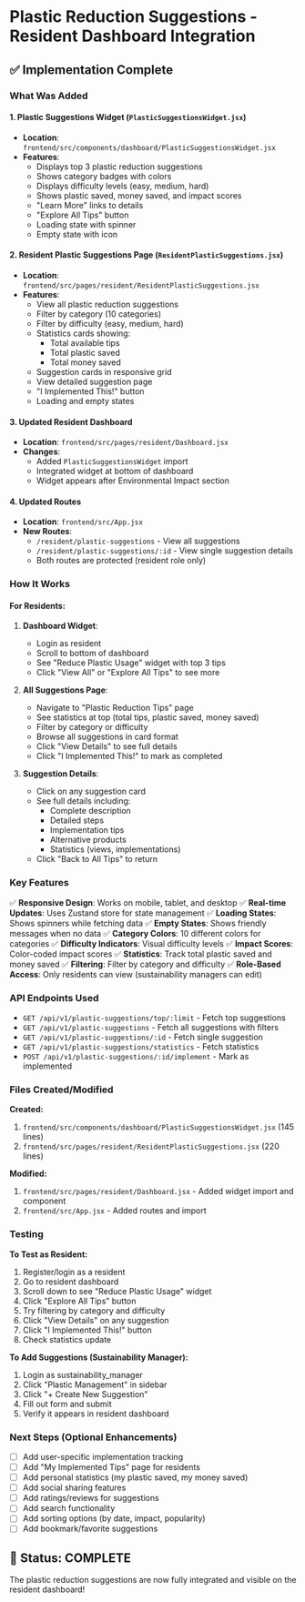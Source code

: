 # Plastic Reduction Suggestions - Resident Dashboard Integration

## ✅ Implementation Complete

### What Was Added

#### 1. **Plastic Suggestions Widget** (`PlasticSuggestionsWidget.jsx`)
- **Location**: `frontend/src/components/dashboard/PlasticSuggestionsWidget.jsx`
- **Features**:
  - Displays top 3 plastic reduction suggestions
  - Shows category badges with colors
  - Displays difficulty levels (easy, medium, hard)
  - Shows plastic saved, money saved, and impact scores
  - "Learn More" links to details
  - "Explore All Tips" button
  - Loading state with spinner
  - Empty state with icon

#### 2. **Resident Plastic Suggestions Page** (`ResidentPlasticSuggestions.jsx`)
- **Location**: `frontend/src/pages/resident/ResidentPlasticSuggestions.jsx`
- **Features**:
  - View all plastic reduction suggestions
  - Filter by category (10 categories)
  - Filter by difficulty (easy, medium, hard)
  - Statistics cards showing:
    - Total available tips
    - Total plastic saved
    - Total money saved
  - Suggestion cards in responsive grid
  - View detailed suggestion page
  - "I Implemented This!" button
  - Loading and empty states

#### 3. **Updated Resident Dashboard**
- **Location**: `frontend/src/pages/resident/Dashboard.jsx`
- **Changes**:
  - Added `PlasticSuggestionsWidget` import
  - Integrated widget at bottom of dashboard
  - Widget appears after Environmental Impact section

#### 4. **Updated Routes**
- **Location**: `frontend/src/App.jsx`
- **New Routes**:
  - `/resident/plastic-suggestions` - View all suggestions
  - `/resident/plastic-suggestions/:id` - View single suggestion details
  - Both routes are protected (resident role only)

### How It Works

#### For Residents:

1. **Dashboard Widget**:
   - Login as resident
   - Scroll to bottom of dashboard
   - See "Reduce Plastic Usage" widget with top 3 tips
   - Click "View All" or "Explore All Tips" to see more

2. **All Suggestions Page**:
   - Navigate to "Plastic Reduction Tips" page
   - See statistics at top (total tips, plastic saved, money saved)
   - Filter by category or difficulty
   - Browse all suggestions in card format
   - Click "View Details" to see full details
   - Click "I Implemented This!" to mark as completed

3. **Suggestion Details**:
   - Click on any suggestion card
   - See full details including:
     - Complete description
     - Detailed steps
     - Implementation tips
     - Alternative products
     - Statistics (views, implementations)
   - Click "Back to All Tips" to return

### Key Features

✅ **Responsive Design**: Works on mobile, tablet, and desktop
✅ **Real-time Updates**: Uses Zustand store for state management
✅ **Loading States**: Shows spinners while fetching data
✅ **Empty States**: Shows friendly messages when no data
✅ **Category Colors**: 10 different colors for categories
✅ **Difficulty Indicators**: Visual difficulty levels
✅ **Impact Scores**: Color-coded impact scores
✅ **Statistics**: Track total plastic saved and money saved
✅ **Filtering**: Filter by category and difficulty
✅ **Role-Based Access**: Only residents can view (sustainability managers can edit)

### API Endpoints Used

- `GET /api/v1/plastic-suggestions/top/:limit` - Fetch top suggestions
- `GET /api/v1/plastic-suggestions` - Fetch all suggestions with filters
- `GET /api/v1/plastic-suggestions/:id` - Fetch single suggestion
- `GET /api/v1/plastic-suggestions/statistics` - Fetch statistics
- `POST /api/v1/plastic-suggestions/:id/implement` - Mark as implemented

### Files Created/Modified

**Created:**
1. `frontend/src/components/dashboard/PlasticSuggestionsWidget.jsx` (145 lines)
2. `frontend/src/pages/resident/ResidentPlasticSuggestions.jsx` (220 lines)

**Modified:**
1. `frontend/src/pages/resident/Dashboard.jsx` - Added widget import and component
2. `frontend/src/App.jsx` - Added routes and import

### Testing

**To Test as Resident:**
1. Register/login as a resident
2. Go to resident dashboard
3. Scroll down to see "Reduce Plastic Usage" widget
4. Click "Explore All Tips" button
5. Try filtering by category and difficulty
6. Click "View Details" on any suggestion
7. Click "I Implemented This!" button
8. Check statistics update

**To Add Suggestions (Sustainability Manager):**
1. Login as sustainability_manager
2. Click "Plastic Management" in sidebar
3. Click "+ Create New Suggestion"
4. Fill out form and submit
5. Verify it appears in resident dashboard

### Next Steps (Optional Enhancements)

- [ ] Add user-specific implementation tracking
- [ ] Add "My Implemented Tips" page for residents
- [ ] Add personal statistics (my plastic saved, my money saved)
- [ ] Add social sharing features
- [ ] Add ratings/reviews for suggestions
- [ ] Add search functionality
- [ ] Add sorting options (by date, impact, popularity)
- [ ] Add bookmark/favorite suggestions

## 🎉 Status: COMPLETE

The plastic reduction suggestions are now fully integrated and visible on the resident dashboard!
